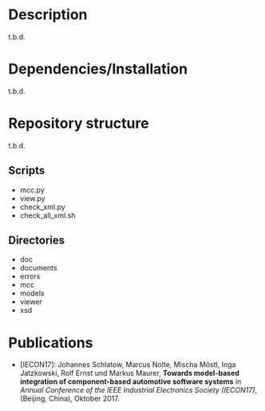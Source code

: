 # Description

t.b.d.

# Dependencies/Installation

t.b.d.

# Repository structure

t.b.d.


## Scripts

* mcc.py
* view.py
* check_xml.py
* check_all_xml.sh


## Directories

* doc
* documents
* errors
* mcc
* models
* viewer
* xsd


# Publications

* \[IECON17\]: Johannes Schlatow, Marcus Nolte, Mischa Möstl, Inga Jatzkowski, Rolf Ernst und Markus Maurer, **Towards model-based integration of component-based automotive software systems** in *Annual Conference of the IEEE Industrial Electronics Society (IECON17)*, (Beijing, China), Oktober 2017.
